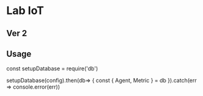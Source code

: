 # Lab IoT
## Ver 2

## Usage

const setupDatabase = require('db')

setupDatabase(config).then(db=> {
    const { Agent, Metric } = db
}).catch(err => console.error(err))
